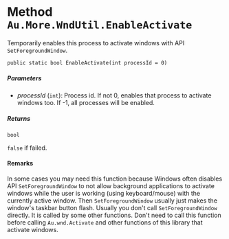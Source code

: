 # Method `Au.More.WndUtil.EnableActivate`

Temporarily enables this process to activate windows with API `SetForegroundWindow`.

```
public static bool EnableActivate(int processId = 0)
```

##### Parameters

- *processId*  (`int`):
    Process id. If not 0, enables that process to activate windows too. If -1, all processes will be enabled.

##### Returns

`bool`

`false` if failed.

#### Remarks

In some cases you may need this function because Windows often disables API `SetForegroundWindow` to not allow background applications to activate windows while the user is working (using keyboard/mouse) with the currently active window. Then `SetForegroundWindow` usually just makes the window's taskbar button flash. Usually you don't call `SetForegroundWindow` directly. It is called by some other functions. Don't need to call this function before calling `Au.wnd.Activate` and other functions of this library that activate windows.